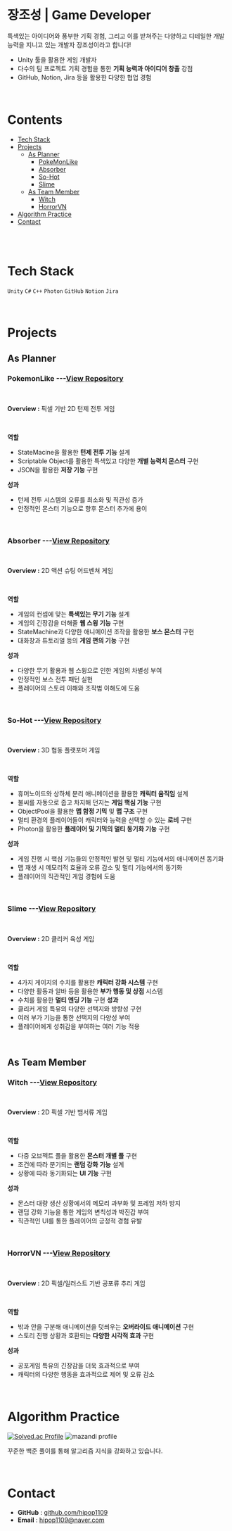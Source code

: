 # 장조성 | Game Developer

특색있는 아이디어와 풍부한 기획 경험, 그리고 이를 받쳐주는 다양하고 디테일한 개발 능력을 지니고 있는 개발자 장조성이라고 합니다!

- Unity 툴을 활용한 게임 개발자
- 다수의 팀 프로젝트 기획 경험을 통한 **기획 능력과 아이디어 창출** 강점
- GitHub, Notion, Jira 등을 활용한 다양한 협업 경험

<br/>

# Contents

- [Tech Stack](#-tech-stack)
- [Projects](#-projects)
  - [As Planner](#-as-planner)
    - [PokeMonLike](#-pokemonlike)
    - [Absorber](#-absorber)
    - [So-Hot](#-so-hot)
    - [Slime](#-slime)
  - [As Team Member](#-as-team-member)
    - [Witch](#-witch)
    - [HorrorVN](#-horrorvn)
- [Algorithm Practice](#-algorithm-practice)
- [Contact](#-contact)

<br/>

<br/>

# Tech Stack

`Unity` `C#` `C++` `Photon` `GitHub` `Notion` `Jira`

<br/>


# Projects

## As Planner

### PokemonLike ---[View Repository](https://github.com/hipop1109-dev/Slime)

<br/>

**Overview :** 픽셀 기반 2D 턴제 전투 게임

<br/>

**역할**
- StateMacine을 활용한 **턴제 전투 기능** 설계
- Scriptable Object를 활용한 특색있고 다양한 **개별 능력치 몬스터** 구현
- JSON을 활용한 **저장 기능** 구현

**성과**
- 턴제 전투 시스템의 오류를 최소화 및 직관성 증가
- 안정적인 몬스터 기능으로 향후 몬스터 추가에 용이

<br/>



### Absorber ---[View Repository](https://github.com/hipop1109-dev/Absorber)

<br/>

**Overview :** 2D 액션 슈팅 어드벤쳐 게임

<br/>

**역할**
- 게임의 컨셉에 맞는 **특색있는 무기 기능** 설계
- 게임의 긴장감을 더해줄 **웹 스윙 기능** 구현
- StateMachine과 다양한 애니메이션 조작을 활용한 **보스 몬스터** 구현
- 대화창과 튜토리얼 등의 **게임 편의 기능** 구현

**성과**
- 다양한 무기 활용과 웹 스윙으로 인한 게임의 차별성 부여
- 안정적인 보스 전투 패턴 실현
- 플레이어의 스토리 이해와 조작법 이해도에 도움

<br/>


### So-Hot ---[View Repository](https://github.com/Yj621/So-hot)

<br/>

**Overview :** 3D 협동 플랫포머 게임

<br/>

**역할**
- 휴머노이드와 상하체 분리 애니메이션을 활용한 **캐릭터 움직임** 설계
- 불씨를 자동으로 줍고 차지해 던지는 **게임 핵심 기능** 구현
- ObjectPool을 활용한 **맵 함정 기믹** 및 **맵 구조** 구현
- 멀티 환경의 플레이어들이 캐릭터와 능력을 선택할 수 있는 **로비** 구현
- Photon을 활용한 **플레이어 및 기믹의 멀티 동기화 기능** 구현

**성과**
- 게임 진행 시 핵심 기능들의 안정적인 발현 및 멀티 기능에서의 애니메이션 동기화
- 맵 재생 시 메모리적 효율과 오류 감소 및 멀티 기능에서의 동기화
- 플레이어의 직관적인 게임 경험에 도움

<br/>


### Slime ---[View Repository](https://github.com/hipop1109-dev/Slime)

<br/>

**Overview :** 2D 클리커 육성 게임

<br/>

**역할**
- 4가지 게이지의 수치를 활용한 **캐릭터 강화 시스템** 구현
- 다양한 활동과 알바 등을 활용한 **부가 행동 및 상점** 시스템
- 수치를 활용한 **멀티 엔딩 기능** 구현
**성과**
- 클리커 게임 특유의 다양한 선택지와 방향성 구현
- 여러 부가 기능을 통한 선택지의 다양성 부여
- 플레이어에게 성취감을 부여하는 여러 기능 적용

<br/>

## As Team Member
### Witch ---[View Repository](https://github.com/Yj621/Witch)

<br/>

**Overview :** 2D 픽셀 기반 뱀서류 게임

<br/>

**역할**
- 다중 오브젝트 풀을 활용한 **몬스터 개별 풀** 구현
- 조건에 따라 분기되는 **랜덤 강화 기능** 설계
- 상황에 따라 동기화되는 **UI 기능** 구현

**성과**
- 몬스터 대량 생산 상황에서의 메모리 과부화 및 프레임 저하 방지
- 랜덤 강화 기능을 통한 게임의 변칙성과 박진감 부여
- 직관적인 UI를 통한 플레이어의 긍정적 경험 유발

<br/>

### HorrorVN ---[View Repository](https://github.com/insoeng64/horrorVN)

<br/>

**Overview :** 2D 픽셀/일러스트 기반 공포류 추리 게임

<br/>

**역할**
- 밖과 안을 구분해 애니메이션을 덧씌우는 **오버라이드 애니메이션** 구현
- 스토리 진행 상황과 호환되는 **다양한 시각적 효과** 구현

**성과**
- 공포게임 특유의 긴장감을 더욱 효과적으로 부여
- 캐릭터의 다양한 행동을 효과적으로 제어 및 오류 감소
  
<br/>

# Algorithm Practice
[![Solved.ac Profile](http://mazassumnida.wtf/api/v2/generate_badge?boj=hipop1109)](https://solved.ac/kuj0430/)
![mazandi profile](http://mazandi.herokuapp.com/api?handle=hipop1109&theme=warm)


꾸준한 백준 풀이를 통해 알고리즘 지식을 강화하고 있습니다.

<br/>


# Contact

- **GitHub** : [github.com/hipop1109](https://github.com/hipop1109)  
- **Email** : hipop1109@naver.com  

